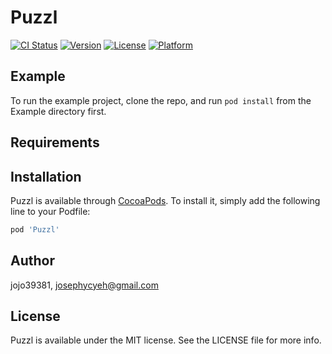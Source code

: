 # Puzzl

[![CI Status](https://img.shields.io/travis/jojo39381/Puzzl.svg?style=flat)](https://travis-ci.org/jojo39381/Puzzl)
[![Version](https://img.shields.io/cocoapods/v/Puzzl.svg?style=flat)](https://cocoapods.org/pods/Puzzl)
[![License](https://img.shields.io/cocoapods/l/Puzzl.svg?style=flat)](https://cocoapods.org/pods/Puzzl)
[![Platform](https://img.shields.io/cocoapods/p/Puzzl.svg?style=flat)](https://cocoapods.org/pods/Puzzl)

## Example

To run the example project, clone the repo, and run `pod install` from the Example directory first.

## Requirements

## Installation

Puzzl is available through [CocoaPods](https://cocoapods.org). To install
it, simply add the following line to your Podfile:

```ruby
pod 'Puzzl'
```

## Author

jojo39381, josephycyeh@gmail.com

## License

Puzzl is available under the MIT license. See the LICENSE file for more info.
